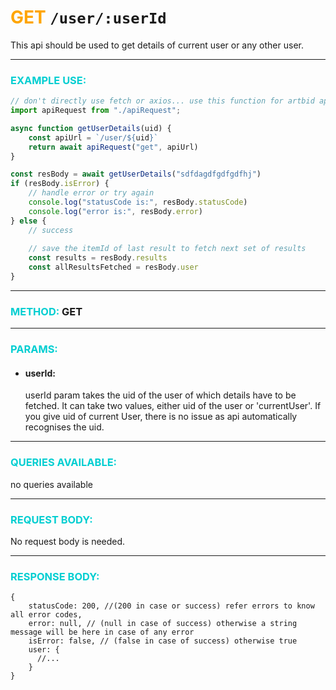 # <span style="color: orange">GET</span> `/user/:userId`

This api should be used to get details of current user or any other user.

------------------

### <span style="color: #00CED1">EXAMPLE USE:</span>

```javascript
// don't directly use fetch or axios... use this function for artbid api request.
import apiRequest from "./apiRequest"; 

async function getUserDetails(uid) {
    const apiUrl = `/user/${uid}`
    return await apiRequest("get", apiUrl)
}

const resBody = await getUserDetails("sdfdagdfgdfgdfhj")
if (resBody.isError) {
    // handle error or try again
    console.log("statusCode is:", resBody.statusCode)
    console.log("error is:", resBody.error)
} else {
    // success
    
    // save the itemId of last result to fetch next set of results
    const results = resBody.results
    const allResultsFetched = resBody.user
}
```

-------------------

### <span style="color: #00CED1">METHOD:</span> **GET**

-------------

### <span style="color: #00CED1">PARAMS:</span>
- #### userId:<br>
  userId param takes the uid of the user of which details have to be fetched. It can take two values, either uid of the user or 'currentUser'. If you give uid of current User, there is no issue as api automatically recognises the uid.

-----------------

### <span style="color: #00CED1">QUERIES AVAILABLE:</span>
no queries available

---------------

### <span style="color: #00CED1">REQUEST BODY:</span>

No request body is needed.

----------------

### <span style="color: #00CED1">RESPONSE BODY:</span>

```json5
{
    statusCode: 200, //(200 in case or success) refer errors to know all error codes,
    error: null, // (null in case of success) otherwise a string message will be here in case of any error
    isError: false, // (false in case of success) otherwise true
    user: {
      //...
    }
}
```